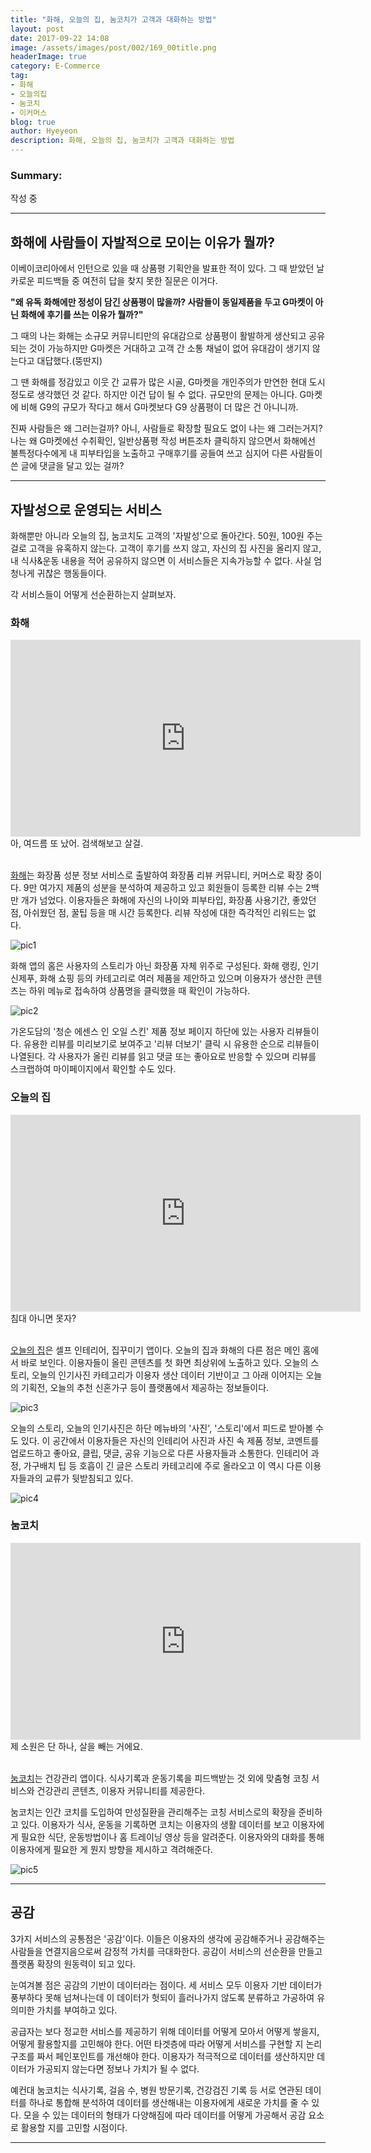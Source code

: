 ```yaml
---
title: "화해, 오늘의 집, 눔코치가 고객과 대화하는 방법"
layout: post
date: 2017-09-22 14:08
image: /assets/images/post/002/169_00title.png
headerImage: true
category: E-Commerce
tag:
- 화해
- 오늘의집
- 눔코치
- 이커머스
blog: true
author: Hyeyeon
description: 화해, 오늘의 집, 눔코치가 고객과 대화하는 방법
---
```


### Summary:

작성 중

---

## 화해에 사람들이 자발적으로 모이는 이유가 뭘까?

이베이코리아에서 인턴으로 있을 때 상품평 기획안을 발표한 적이 있다. 그 때 받았던 날카로운 피드백들 중 여전히 답을 찾지 못한 질문은 이거다.

**"왜 유독 화해에만 정성이 담긴 상품평이 많을까? 사람들이 동일제품을 두고 G마켓이 아닌 화해에 후기를 쓰는 이유가 뭘까?"**

그 때의 나는 화해는 소규모 커뮤니티만의 유대감으로 상품평이 활발하게 생산되고 공유되는 것이 가능하지만 G마켓은 거대하고 고객 간 소통 채널이 없어 유대감이 생기지 않는다고 대답했다.(뚱딴지)

그 땐 화해를 정감있고 이웃 간 교류가 많은 시골, G마켓을 개인주의가 만연한 현대 도시 정도로 생각했던 것 같다. 하지만 이건 답이 될 수 없다. 규모만의 문제는 아니다. G마켓에 비해 G9의 규모가 작다고 해서 G마켓보다 G9 상품평이 더 많은 건 아니니까.

진짜 사람들은 왜 그러는걸까? 아니, 사람들로 확장할 필요도 없이 나는 왜 그러는거지? 나는 왜 G마켓에선 수취확인, 일반상품평 작성 버튼조차 클릭하지 않으면서 화해에선 불특정다수에게 내 피부타입을 노출하고 구매후기를 공들여 쓰고 심지어 다른 사람들이 쓴 글에 댓글을 달고 있는 걸까?

---

## 자발성으로 운영되는 서비스

화해뿐만 아니라 오늘의 집, 눔코치도 고객의 '자발성'으로 돌아간다. 50원, 100원 주는 걸로 고객을 유혹하지 않는다. 고객이 후기를 쓰지 않고, 자신의 집 사진을 올리지 않고, 내 식사&운동 내용을 적어 공유하지 않으면 이 서비스들은 지속가능할 수 없다. 사실 엄청나게 귀찮은 행동들이다.

각 서비스들이 어떻게 선순환하는지 살펴보자.


### 화해

<iframe width="560" height="315" src="https://www.youtube.com/embed/1Si477zQ9gM?rel=0" frameborder="0" allowfullscreen></iframe>
<figcaption class="caption">아, 여드름 또 났어. 검색해보고 살걸.</figcaption>
<br>

[화해](https://play.google.com/store/apps/details?id=kr.co.company.hwahae)는 화장품 성분 정보 서비스로 출발하여 화장품 리뷰 커뮤니티, 커머스로 확장 중이다. 9만 여가지 제품의 성분을 분석하여 제공하고 있고 회원들이 등록한 리뷰 수는 2백 만 개가 넘었다. 이용자들은 화해에 자신의 나이와 피부타입, 화장품 사용기간, 좋았던 점, 아쉬웠던 점, 꿀팁 등을 매 시간 등록한다. 리뷰 작성에 대한 즉각적인 리워드는 없다.

![pic1](/assets/images/post/002/174_01.png)

화해 앱의 홈은 사용자의 스토리가 아닌 화장품 자체 위주로 구성된다. 화해 랭킹, 인기 신제푸, 화해 쇼핑 등의 카테고리로 여러 제품을 제안하고 있으며 이용자가 생산한 콘텐츠는 하위 메뉴로 접속하여 상품명을 클릭했을 때 확인이 가능하다.

![pic2](/assets/images/post/002/174_02.png)

가온도담의 '청순 에센스 인 오일 스킨' 제품 정보 페이지 하단에 있는 사용자 리뷰들이다. 유용한 리뷰를 미리보기로 보여주고 '리뷰 더보기' 클릭 시 유용한 순으로 리뷰들이 나열된다. 각 사용자가 올린 리뷰를 읽고 댓글 또는 좋아요로 반응할 수 있으며 리뷰를 스크랩하여 마이페이지에서 확인할 수도 있다.

### 오늘의 집

<iframe width="560" height="315" src="https://www.youtube.com/embed/PlShj2j0PFM?rel=0" frameborder="0" allowfullscreen></iframe>
<figcaption class="caption">침대 아니면 못자?</figcaption>
<br>

[오늘의 집](https://play.google.com/store/apps/details?id=net.bucketplace)은 셀프 인테리어, 집꾸미기 앱이다. 오늘의 집과 화해의 다른 점은 메인 홈에서 바로 보인다. 이용자들이 올린 콘텐츠를 첫 화면 최상위에 노출하고 있다. 오늘의 스토리, 오늘의 인기사진 카테고리가 이용자 생산 데이터 기반이고 그 아래 이어지는 오늘의 기획전, 오늘의 추천 신혼가구 등이 플랫폼에서 제공하는 정보들이다.

![pic3](/assets/images/post/002/174_03.png)

오늘의 스토리, 오늘의 인기사진은 하단 메뉴바의 '사진', '스토리'에서 피드로 받아볼 수도 있다. 이 공간에서 이용자들은 자신의 인테리어 사진과 사진 속 제품 정보, 코멘트를 업로드하고 좋아요, 클립, 댓글, 공유 기능으로 다른 사용자들과 소통한다. 인테리어 과정, 가구배치 팁 등 호흡이 긴 글은 스토리 카테고리에 주로 올라오고 이 역시 다른 이용자들과의 교류가 뒷받침되고 있다.

![pic4](/assets/images/post/002/174_04.png)

### 눔코치

<iframe width="560" height="315" src="https://www.youtube.com/embed/-EwG7dYETCo?rel=0" frameborder="0" allowfullscreen></iframe>
<figcaption class="caption">제 소원은 단 하나, 살을 빼는 거에요.</figcaption>
<br>

[눔코치](https://play.google.com/store/apps/details?id=com.wsl.noom&hl=ko)는 건강관리 앱이다. 식사기록과 운동기록을 피드백받는 것 외에 맞춤형 코칭 서비스와 건강관리 콘텐츠, 이용자 커뮤니티를 제공한다.

눔코치는 인간 코치를 도입하여 만성질환을 관리해주는 코칭 서비스로의 확장을 준비하고 있다. 이용자가 식사, 운동을 기록하면 코치는 이용자의 생활 데이터를 보고 이용자에게 필요한 식단, 운동방법이나 홈 트레이닝 영상 등을 알려준다. 이용자와의 대화를 통해 이용자에게 필요한 게 뭔지 방향을 제시하고 격려해준다.

![pic5](/assets/images/post/002/174_05.jpg)

---

## 공감

3가지 서비스의 공통점은 '공감'이다. 이들은 이용자의 생각에 공감해주거나 공감해주는 사람들을 연결지음으로써 감정적 가치를 극대화한다. 공감이 서비스의 선순환을 만들고 플랫폼 확장의 원동력이 되고 있다.

눈여겨볼 점은 공감의 기반이 데이터라는 점이다. 세 서비스 모두 이용자 기반 데이터가 풍부하다 못해 넘쳐나는데 이 데이터가 헛되이 흘러나가지 않도록 분류하고 가공하여 유의미한 가치를 부여하고 있다.

공급자는 보다 정교한 서비스를 제공하기 위해 데이터를 어떻게 모아서 어떻게 쌓을지, 어떻게 활용할지를 고민해야 한다. 어떤 타겟층에 따라 어떻게 서비스를 구현할 지 논리 구조를 짜서 페인포인트를 개선해야 한다. 이용자가 적극적으로 데이터를 생산하지만 데이터가 가공되지 않는다면 정보나 가치가 될 수 없다.

예컨대 눔코치는 식사기록, 걸음 수, 병원 방문기록, 건강검진 기록 등 서로 연관된 데이터를 하나로 통합해 분석하여 데이터를 생산해내는 이용자에게 새로운 가치를 줄 수 있다. 모을 수 있는 데이터의 형태가 다양해짐에 따라 데이터를 어떻게 가공해서 공감 요소로 활용할 지를 고민할 시점이다.

---
